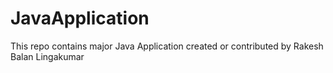 # JavaApplication
This repo contains major Java Application created or contributed by Rakesh Balan Lingakumar
